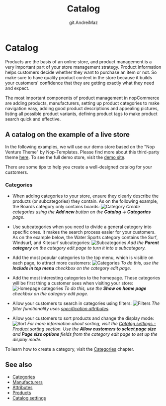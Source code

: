 ﻿---
title: Catalog
uid: en/running-your-store/catalog/index
author: git.AndreiMaz
contributors: git.exileDev, git.dunaenko, git.IvanIvanIvanov, git.mariannk
---

# Catalog

Products are the basis of an online store, and product management is a very important part of your store management strategy. Product information helps customers decide whether they want to purchase an item or not. So make sure to have quality product content in the store because it builds your customers' confidence that they are getting exactly what they need and expect.

The most important components of product management in nopCommerce are adding products, manufacturers, setting up product categories to make navigation easy, adding good product descriptions and appealing pictures, listing all possible product variants, defining product tags to make product search quick and effective.

## A catalog on the example of a live store
In the following examples, we will use our demo store based on the "Nop Venture Theme" by Nop-Templates. Please find more about this third-party theme [here](https://www.nopcommerce.com/nop-venture-theme-14-plugins-nop-templatescom).
To see the full demo store, visit the [demo site](https://frontend.nopcommerce.com/?choosetheme=2). 

There are some tips to help you create a well-designed catalog for your customers.

### Categories

- When adding categories to your store, ensure they clearly describe the products (or subcategories) they contain. As on the following example, the Boards category only contains boards:
	![Category](_static/index/category.jpg)
	*Create categories using the **Add new** button on the **Catalog → Categories** page*.

- Use subcategories when you need to divide a general category into specific ones. It makes the search process easier for your customers. As on the example below, the Water Sports category contains the Surf, Windsurf, and Kitesurf
subcategories:
	![Subcategories](_static/index/subcategories.jpg)
	*Add the **Parent category** on the category edit page to turn it into a subcategory.*

- Add the most popular categories to the top menu, which is visible on each page, to attract more customers:
	![Categories](_static/index/categories.jpg)
	*To do this, use the **Include in top menu** checkbox on the category edit page.*

- Add the most interesting categories to the homepage. These categories will be first thing a customer sees when visiting your store:
	![Homepage categories](_static/index/homepage-categories.jpg)
	*To do this, use the **Show on home page** checkbox on the category edit page.*

- Allow your customers to search in categories using filters:
	![Filters](_static/index/filters.jpg)
	*The filter functionality uses [specification attributes](xref:en/running-your-store/catalog/products/specification-attributes).*

- Allow your customers to sort products and change the display mode: 
	![Sort](_static/index/sort.jpg)
	*For more information about sorting, visit the [Catalog settings - Product sorting](xref:en/running-your-store/catalog/catalog-settings#product-sorting) section. Use the **Allow customers to select page size** and **Page size options** fields from the category edit page to set up the display mode.*

To learn how to create a category, visit the [Categories](xref:en/running-your-store/catalog/categories) chapter.

## See also

* [Categories](xref:en/running-your-store/catalog/categories)
* [Manufacturers](xref:en/running-your-store/catalog/manufacturers)
* [Attributes](xref:en/running-your-store/catalog/products/product-attributes)
* [Products](xref:en/running-your-store/catalog/products/index)
* [Catalog settings](xref:en/running-your-store/catalog/catalog-settings)
